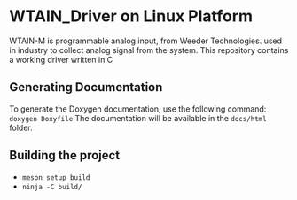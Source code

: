 # WTAIN_Driver on Linux Platform
WTAIN-M is programmable analog input, from Weeder Technologies. used in industry to collect analog signal from the system. This repository contains a working driver written in C

## Generating Documentation
To generate the Doxygen documentation, use the following command:
`doxygen Doxyfile`
The documentation will be available in the `docs/html` folder.

## Building the project
- `meson setup build`
- `ninja -C build/`
